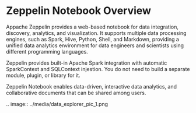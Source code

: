 # Zeppelin Notebook Overview

Appache Zeppelin provides a web-based notebook for data integration, discovery, analytics, and visualization. It supports multiple data processing engines, such as Spark, Hive, Python, Shell, and Markdown, providing a unified data analytics environment for data engineers and scientists using different programming languages.

Zeppelin provides built-in Apache Spark integration with automatic SparkContext and SQLContext injestion. You do not need to build a separate module, plugin, or library for it.

Zeppelin Notebook enables data-driven, interactive data analytics, and collaborative documents that can be shared among users.

.. image:: ../media/data_explorer_pic_1.png
